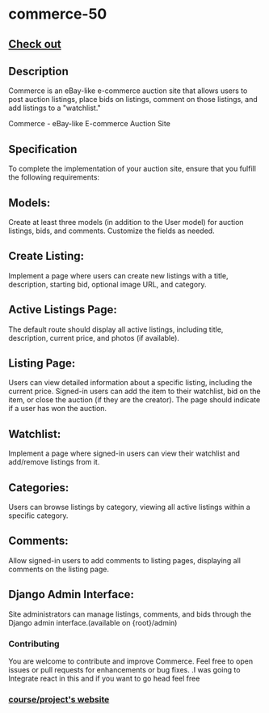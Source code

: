 # commerce-50

## [Check out](https://commerce-monish.onrender.com/)

## Description
Commerce is an eBay-like e-commerce auction site that allows users to post auction listings, place bids on listings, comment on those listings, and add listings to a "watchlist."


Commerce - eBay-like E-commerce Auction Site


## Specification
To complete the implementation of your auction site, ensure that you fulfill the following requirements:

## Models: 
Create at least three models (in addition to the User model) for auction listings, bids, and comments. Customize the fields as needed.

## Create Listing:
Implement a page where users can create new listings with a title, description, starting bid, optional image URL, and category.

## Active Listings Page: 
The default route should display all active listings, including title, description, current price, and photos (if available).

## Listing Page:
Users can view detailed information about a specific listing, including the current price. Signed-in users can add the item to their watchlist, bid on the item, or close the auction (if they are the creator). The page should indicate if a user has won the auction.

## Watchlist:
Implement a page where signed-in users can view their watchlist and add/remove listings from it.

## Categories: 
Users can browse listings by category, viewing all active listings within a specific category.

## Comments:
Allow signed-in users to add comments to listing pages, displaying all comments on the listing page.

## Django Admin Interface:
Site administrators can manage listings, comments, and bids through the Django admin interface.(available on {root}/admin)

### Contributing
You are  welcome to  contribute and  improve Commerce. Feel free to open issues or pull requests for enhancements or bug fixes.
.I was going to Integrate react in this and if you want to go head  feel free

### [course/project's website](https://cs50.harvard.edu/web/2020/projects/2/commerce/)


